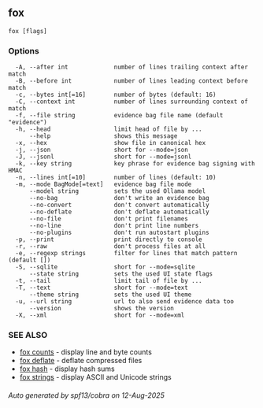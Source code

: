 ## fox



```
fox [flags]
```

### Options

```
  -A, --after int             number of lines trailing context after match
  -B, --before int            number of lines leading context before match
  -c, --bytes int[=16]        number of bytes (default: 16)
  -C, --context int           number of lines surrounding context of match
  -f, --file string           evidence bag file name (default "evidence")
  -h, --head                  limit head of file by ...
      --help                  shows this message
  -x, --hex                   show file in canonical hex
  -j, --json                  short for --mode=json
  -J, --jsonl                 short for --mode=jsonl
  -k, --key string            key phrase for evidence bag signing with HMAC
  -n, --lines int[=10]        number of lines (default: 10)
  -m, --mode BagMode[=text]   evidence bag file mode
      --model string          sets the used Ollama model
      --no-bag                don't write an evidence bag
      --no-convert            don't convert automatically
      --no-deflate            don't deflate automatically
      --no-file               don't print filenames
      --no-line               don't print line numbers
      --no-plugins            don't run autostart plugins
  -p, --print                 print directly to console
  -r, --raw                   don't process files at all
  -e, --regexp strings        filter for lines that match pattern (default [])
  -S, --sqlite                short for --mode=sqlite
      --state string          sets the used UI state flags
  -t, --tail                  limit tail of file by ...
  -T, --text                  short for --mode=text
      --theme string          sets the used UI theme
  -u, --url string            url to also send evidence data too
      --version               shows the version
  -X, --xml                   short for --mode=xml
```

### SEE ALSO

* [fox counts](fox_counts.md)	 - display line and byte counts
* [fox deflate](fox_deflate.md)	 - deflate compressed files
* [fox hash](fox_hash.md)	 - display hash sums
* [fox strings](fox_strings.md)	 - display ASCII and Unicode strings

###### Auto generated by spf13/cobra on 12-Aug-2025
